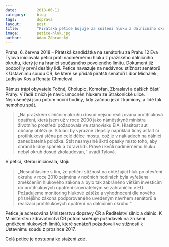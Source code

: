 ```yaml
---
date:         2018-06-11
category:     blog
tags:         doprava
layout:       post
title:        "Pirátská petice bojuje za snížení hluku z dálničního okruhu" 
image:        petice-hluk.jpg
author:       Adam Zábranský
---
```


Praha, 6. června 2018 – Pirátská kandidátka na senátorku za Prahu 12 Eva Tylová iniciovala petici proti nadměrnému hluku z pražského dálničního okruhu, který je na hranici současného povoleného limitu. Dokument již podpořily první desítky lidí. Petice navazuje na nedávnou stížnost senátorů k Ústavnímu soudu ČR, ke které se přidali pirátští senátoři Libor Michálek, Ladislav Kos a Renata Chmelová. 

Rámus trápí obyvatele Točné, Cholupic, Komořan, Zbraslavi a dalších částí Prahy. V řadě z nich je navíc umocněn hlukem ze Strakonické ulice. Nejrušenější jsou potom noční hodiny, kdy začnou jezdit kamiony, a lidé tak nemohou spát. 

> „Na pražském silničním okruhu dosud nejsou realizována protihluková opatření, která jsem už v roce 2000 jako náměstkyně ministra životního prostředí požadovala ve stanovisku EIA. Hlasitost aut občany obtěžuje. Situaci by výrazně zlepšily například tichý asfalt či protihluková stěna po celé délce mostu, což je v nákladech na dálnici zanedbatelná položka. Stát nesmyslně škrtí opasky místo toho, aby chránil klidný spánek a zdraví lidí. Právě i kvůli nadměrnému hluku nebyl okruh dosud zkolaudován,“ uvádí Tylová. 

V petici, kterou iniciovala, stojí: 

> „Nesouhlasíme s tím, že petiční stížnost na obtěžující hluk po otevření okruhu v roce 2010 zejména v nočních hodinách byla vyřešena změkčením hlukového zákona a bylo tak zabráněno větším investicím do protihlukových opatření srovnatelným se zahraničím v EU. Požadujeme monitoring hlukové zátěže a vyhodnocení dle nového přísnějšího zákona podporovaného uvedeným návrhem senátorů a realizaci protihlukových opatření na dálničním okruhu.“ 

Petice je adresována Ministerstvu dopravy ČR a Ředitelství silnic a dálnic. K Ministerstvu zdravotnictví ČR potom směřuje požadavek na zrušení změkčení hlukových limitů, které senátoři požadovali ve stížnosti k Ústavnímu soudu z prosince 2017.

Celá petice je dostupná ke stažení [zde](https://praha12.pirati.cz/vystavba/petice-hluk-prazsky-okruh.html).


